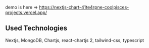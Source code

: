 demo is here => https://nextjs-chart-41te4rpne-coolpisces-projects.vercel.app/



## Used Technologies

Nextjs, MongoDB, Chartjs, react-chartjs 2, tailwind-css, typescript
